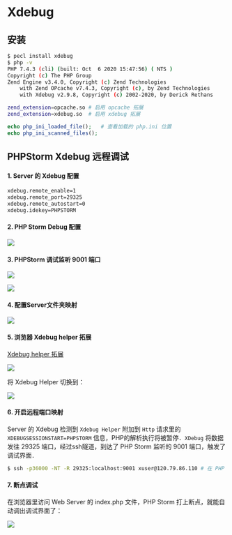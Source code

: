 # Xdebug

## 安装

```bash
$ pecl install xdebug
$ php -v
PHP 7.4.3 (cli) (built: Oct  6 2020 15:47:56) ( NTS )
Copyright (c) The PHP Group
Zend Engine v3.4.0, Copyright (c) Zend Technologies
    with Zend OPcache v7.4.3, Copyright (c), by Zend Technologies
    with Xdebug v2.9.8, Copyright (c) 2002-2020, by Derick Rethans
```

```bash
zend_extension=opcache.so # 启用 opcache 拓展
zend_extension=xdebug.so  # 启用 xdebug 拓展
```

```php
echo php_ini_loaded_file();   # 查看加载的 php.ini 位置
echo php_ini_scanned_files();
```

## PHPStorm Xdebug 远程调试

#### 1. Server 的 Xdebug 配置

```bash
xdebug.remote_enable=1
xdebug.remote_port=29325
xdebug.remote_autostart=0
xdebug.idekey=PHPSTORM
```

#### 2. PHP Storm Debug 配置

![](https://img.codekissyoung.com/2020/11/10/b9ebf9d951071468994e9bce9e633620.png)

#### 3. PHPStorm 调试监听 9001 端口

![](https://img.codekissyoung.com/2020/11/10/6c7f6f00d5c6a5d33b96ce64fd1689a1.png)

![](https://img.codekissyoung.com/2020/11/10/7a1c6512f5428aa4c9c5ccd24e88cc18.png)




#### 4. 配置Server文件夹映射

![](https://img.codekissyoung.com/2020/11/10/ff9f613e8f6d0f36526b3fea408ba9e2.png)

#### 5. 浏览器 Xdebug helper 拓展

[Xdebug helper 拓展](https://chrome.google.com/webstore/detail/xdebug-helper/eadndfjplgieldjbigjakmdgkmoaaaoc)

![](https://img.codekissyoung.com/2020/11/10/0c2812190679a7ec9cc38291c628c209.png)


将 Xdebug Helper 切换到：

![](https://img.codekissyoung.com/2020/11/10/eb83da28241e5ba358a5a856d36fc56c.png)


#### 6. 开启远程端口映射

Server 的 Xdebug 检测到 `Xdebug Helper` 附加到 `Http` 请求里的 `XDEBUGSESSIONSTART=PHPSTORM` 信息，PHP的解析执行将被暂停．`XDebug` 将数据发往 29325 端口，经过ssh隧道，到达了 PHP Storm 监听的 9001 端口，触发了调试界面．

```bash
$ ssh -p36000 -NT -R 29325:localhost:9001 xuser@120.79.86.110 # 在 PHP Strom 所在机器执行
```

#### 7. 断点调试

在浏览器里访问 Web Server 的 index.php 文件，PHP Storm 打上断点，就能自动调出调试界面了：

![](https://img.codekissyoung.com/2020/11/10/8a26adf817d4c67eb215a69a2c081b59.png)









